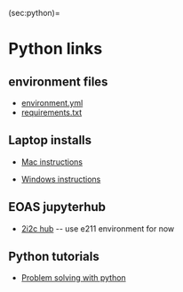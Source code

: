 (sec:python)=
# Python links

## environment files

* [environment.yml](https://www.dropbox.com/scl/fi/0lyi3vcmujrfke29izmvd/environment.yml?rlkey=q29cdpjcdlrzgsbmdhvfhd0x7&dl=0)
* [requirements.txt](https://www.dropbox.com/scl/fi/j7bg8p1hha8d21itoj1i0/requirements.txt?rlkey=g3ovng95fpw1skex969i81o76&dl=0)


## Laptop installs

- [Mac instructions](https://www.dropbox.com/scl/fi/2eflyvz31e1vq3nryhqa2/python-setup_macos_2024.pdf?rlkey=rxbbl8pwdevxyry0toumolh6t&dl=0)

- [Windows instructions](https://www.dropbox.com/scl/fi/ad98xclbhpy32rlnfzemk/python-setup_windows_2024.pdf?rlkey=lo90foqd9roahppi0qd8kzlif&dl=0)

## EOAS jupyterhub

- [2i2c hub](https://ubc-eoas.2i2c.cloud/)  -- use e211 environment for now

## Python tutorials 

- [Problem solving with python](https://phaustin.github.io/Problem-Solving-with-Python/)



